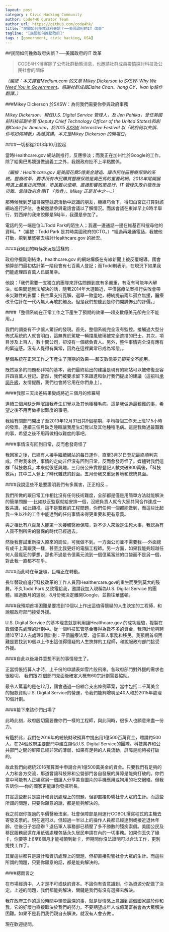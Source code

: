```yaml
---
layout: post
category : Civic Hacking Community
author: Code4HK Curator Team
author_url: https://github.com/code4hk/
title: "民間如何挽救政府失誤？──美國政府的IT 改革"
tagline: "[民間如何推動政府]"
tags : [government, civic hacking, USA]
---
```


##民間如何挽救政府失誤？──美國政府的IT 改革

>CODE4HK博客除了公佈社群動態消息，也邀請社群成員投搞探討科技及公民社會的關係

*（編按：本文譯自Medium.com 的文章 [Mikey Dickerson to SXSW: Why We Need You in Government](https://medium.com/@USDigitalService/mikey-dickerson-to-sxsw-why-we-need-you-in-government-f31dab3263a0)。感謝社群成員Elaine Chan、hong CY、Ivan Ip協作翻譯。）*

###Mikey Dickerson 於SXSW：為何我們需要你參與政府事務

*Mikey Dickerson，現任U.S. Digital Service 管理人，及 Jen Pahlka，曾任美國前科技部副主管 (Deputy Chief Technology Officer of the United States)和創辦Code for America，於2015 [SXSW](http://sxsw.com/about) Interactive Festival 以「政府何以失誤、你可如何補救」為題演講。本文是Mikey Dickerson 的開場白。*

####一切都從2013年10月說起

當時Healthcare.gov 網站剛推行，反應慘淡；而我正在加州忙於Google的工作。除了給奧巴馬競選做過義工之外，我跟政府扯不上半點關係。

*（編按：Healthcare.gov 是美國花費5億美金建造、讓市民註冊醫療保險的系統。醫療改革、要求所有市民購買醫療保險是奧巴馬的重要政網。2013年尾開展時遇上嚴重技術問題，市民難以使用、直接影響政策推行，IT 管理失敗引發政治災難。當時政府急尋IT 「救兵」，Mikey 正是其中之一。）*

那時候我到芝加哥探望競選活動中認識的朋友，機緣巧合下，得知白宮正打算對該網站進行評估，也被邀請參與電話會議以了解情況。而該會議在東岸早上8時半舉行，對西岸的我來說即是5時半，我還是參加了。

電話的另一端是位叫Todd Park的陌生人；我還一邊通話一邊在維基百科搜尋他的資料。*（編按：Todd Park 是其時美國政府的CTO。）*經過再幾通電話，我被他打動，飛到華盛頓去檢討Healthcare.gov 的狀況。

####我剛到的時候狀況是這樣的...

政府停擺剛剛結束，healthcare.gov 的網站癱瘓在有線新聞上被反覆報導。國會預算部門最初估計第一階段會有七百萬人登記；而Todd則表示，在現況下如果我們能處理四百萬人已屬萬幸。

他說：「我們需要一支獨立的團隊來評估問題到底有多嚴重，有沒有可能年內解決。如果問題無法解決的話，隨著2014年大選臨近，平價醫療法案推行失敗會帶來災難性的影響：民主黨支持瓦解，選舉一敗塗地，總統提前兩年孤立無援，醫療改革估計在一代內無人再敢於觸及。但是我們想聽到是你們開誠佈公的評價。」

####「整個系統在正常工作之下產生了預期的效果──超支數億美元卻完全不能用。」

我們的調查有不少讓人驚訝的發現。首先，整個系統完全沒有監控。接觸過大型分佈式系統的人就會明白，這無異於駕駛一輛擋風玻璃被完全遮擋的巴士。其次，項目涉及上百人，數十間公司，卻沒有一個總負責人。另外，整件事情完全沒有應有的緊迫感。沒有人覺得有異常，因為在這裡異常已成為常態。。

整個系統在正常工作之下產生了預期的效果──超支數億美元卻完全不能用。

既然眾多的問題都非常的基本，我們最終給出的建議是現有的網站可以被修復至容許四百萬人登記。當然，我們被要求留下來跟進和執行我們提出的建議（這招叫[承諾升級](http://en.wikipedia.org/wiki/Escalation_of_commitment )，友情提醒，我們也會將它用在你們身上）。

####我那三天出差結果變成將近三個月的修羅場

連續三個月缺乏睡眠讓我產生幻覺以及其他種種毛病。這是我做過最艱難的事，希望之後不用再做相似難度的事吧。

我給有關部門開出了至2013年12月31日共9個星期，平均每個工作天上班17.5小時的發票。連續三個月缺乏睡眠讓我產生幻覺以及其他種種毛病。這是我做過最艱難的事，希望之後不用再做相似難度的事吧。

####事情沒有回到日常，反而愈發奇怪了

我回家之後，已經有人接手繼續網站的每日運作，直至3月31日登記最終順利完成。但對我來說，事情的走向非但沒有回到日常，反而愈發奇怪了。媒體對我們這群「科技救兵」本來就很感興趣，三月份公佈實際登記人數突破800萬後，「科技救兵」其中三人登上了時代雜誌的封面。五月份我又重返舊地和總統見面。

####我說這些不是要證明我們有多厲害，正正相反...

我們所做的跟日常工作相比沒有任何技術難度，全部都是僅是用簡單方法就能解決的簡單問題──比如缺乏監察就給安排一個，沒總負責人就令大家共同合作達成一致共識，如此類推。這不是艱難的工程問題，你們任何一個都能做到，而這些比起我一生以往的工作中能達到的任何事情來得更重要和更有意義。

與之相比有八百萬人能第一次接觸醫療保障，對不少人來說是生死大事，我認為有人買不到所需的醫保的時代已經過去。

然後我嘗試重新投入原來的崗位，可我做不到。一方面公司並不需要我──外面總有成千上萬跟我一樣，甚至比我更好的電腦工程師。另一方面，如果我能夠超越任何人最瘋狂的夢想，那也不過是令億萬元流到一個億萬富翁的口袋而不是另一個，對此我一直都不在乎。

####而此時在華盛頓，巨輪正在轉動。

長年替政府進行科技改革的工作人員因Healthercare.gov的重生而受到莫大的鼓舞。不久Todd Park 又致電給我，邀請我加入現稱為U.S. Digital Service 的團體。經過數月的遊說，8月份我決定離開Google，並搬往華盛頓。

####我預期首項困難是要找到10個以上作出這值得懷疑的人生決定的工程師，和說服政府部門接受外援。

U.S. Digital Service 的基本理念就是利用讓Healthcare.gov 的成功經驗，複製在數個優先處理的計劃中。從一個科技監管基金獲得為數不多的資金，我預計能夠聘請10至12人去處理3個計劃：平價醫療法案、退伍軍人事務和移民。我預期首項困難是要找到10個以上作出這值得懷疑的人生抉擇的工程師，和說服政府部門接受外援。

####自此以後幾件意想不到的事情發生了。

正當惆悵招募人才時，上千份的申請表如雪片般飛來。各政府部門對外援的需求也很殷切。 我們跟22個部門見面後確定大概有60宗計劃需要協助。

最令人驚喜的是在12月，國會通過一份綜合支出條例草案，當中包括二千萬美金的撥款資助U.S. Digital Service的營運，令我們能夠增聘至40人和於2015年處理10個計劃。

####接下來該你們出場了

此時此刻，政府殷切需要像你們一樣的工程師，與此同時，很多人也願意來盡一份力。

有鑑於此，我們在2016年的總統財政預算中提出用1億500百萬資金，聘請約500人，在24個政府主要部門中建立類似U.S. Digital Service的團隊。科技業界和公共部門之間的屏障已經非常的薄弱，如果有足夠的人員流動，屏障是能夠被打破的。

故此我們向總統2016預算案中申請合共1億500萬美金的資金。只要我們有足夠的人力和各方交流，那道曾讓科技界和公營部門各自發展的屏障是能夠打破的。你們當中可能有人正編寫另一個讓人分享美食圖片的手機應用或狗用的社交網絡。但我告訴你──你的國家更能讓你發揮所長。

其實這些都只是設計和資訊處理上的問題，但卻直接影響社會大眾的生計。而這些所謂的問題，只要你願意的話，都是能夠解決的。

我之前跟你提過的平價醫療法案，社會保障部是用運行COBOL撰寫程式的主機去寄發支票的。現在還可以，但超過一半以上的操作人員都已經達到或接近退休年齡，往後日子怎麼辦？退伍軍人事務部已積壓了多不勝數的殘疾索償。美國公民及移民服務局還在用紙張處理包括永久居民申請在內的一切事務。如果你丟失了綠卡，你要等上6至8個月才能補領到新卡，但期間你沒法證明可以合法工作，更別提找工作了。

其實這些都只是設計和資訊處理上的問題，但卻直接影響社會大眾的生計。而這些所謂的問題，只要你願意的話，都是能夠解決的。

####總而言之

在市場經濟中，人才是不可或缺的資本。不論你有否意識到，你為資源分配做了決定。上述的問題，我們都能夠解決，關鍵是我們有沒有選擇去解決。

我在政府工作的這段時間中領悟最深的事，就是從情感上意識到這個國家屬於你和我，它的好壞也直接取決於我們的努力。不要期望成年人或億萬富翁會為大眾解決困難。如果不是我們我們親自去解決，就沒有人會去做 。

現在歡迎提問。
